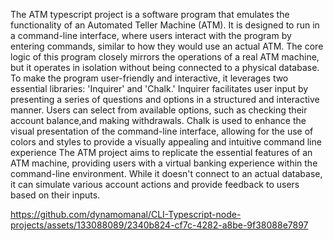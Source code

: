 The ATM typescript project is a software program that emulates the functionality of an Automated Teller Machine (ATM). It is designed to run in a command-line interface, where users interact with the program by entering commands, similar to how they would use an actual ATM. The core logic of this program closely mirrors the operations of a real ATM machine, but it operates in isolation without being connected to a physical database.
To make the program user-friendly and interactive, it leverages two essential libraries: 'Inquirer' and 'Chalk.' Inquirer facilitates user input by presenting a series of questions and options in a structured and interactive manner. Users can select from available options, such as checking their account balance,and  making withdrawals. Chalk is used to enhance the visual presentation of the command-line interface, allowing for the use of colors and styles to provide a visually appealing and intuitive command line experience
The ATM project aims to replicate the essential features of an ATM machine, providing users with a virtual banking experience within the command-line environment. While it doesn't connect to an actual database, it can simulate various account actions and provide feedback to users based on their inputs. 

https://github.com/dynamomanal/CLI-Typescript-node-projects/assets/133088089/2340b824-cf7c-4282-a8be-9f38088e7897
